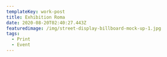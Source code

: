 ```yaml
---
templateKey: work-post
title: Exhibition Roma
date: 2020-08-20T02:40:27.443Z
featuredimage: /img/street-display-billboard-mock-up-1.jpg
tags:
  - Print
  - Event
---
```

